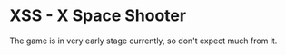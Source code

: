XSS - X Space Shooter
=====================

The game is in very early stage currently, so don't expect much from it.
